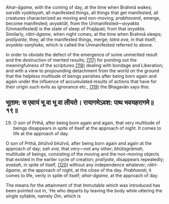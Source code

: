 *Ahar-āgame*, with the coming of day, at the time when Brahmā wakes; *sarvāh vyaktayah*, all manifested things, all things that get manifested, all creatures characterized as moving and non-moving; *prabhavanti*, emerge, become manifested; *avyaktāt*, from the Unmanifested—*avyakta* (Unmanifested) is the state of sleep of Prajāpati; from that *avyakta*. Similarly, *rātri-āgame*, when night comes, at the time when Brahmā sleeps; *pralīyante*, they, all the manifested things, merge; *tatra eva*, in that itself; *avyakta-sanjñake*, which is called the Unmanifested referred to above.

In order to obviate the defect of the emergence of some unmerited result and the destruction of merited results; [\(117\)](#page--1-0) for pointing out the meaningfulness of the scriptures [\(118\)](#page--1-1) dealing with bondage and Liberation; and with a view to propounding detachment from the world on the ground that the helpless multitude of beings perishes after being born again and again under the influence of accumulated results of actions that have for their origin such evils as ignorance etc., [\(119\)](#page--1-2) the Bhagavān says this:

## भूताम: स एवायं भू वा भू वा लीयते। रायागमेऽवश: पाथ भवयहरागमे॥१९॥

19. O son of Prthā, after being born again and again, that very multitude of beings disappears in spite of itself at the approach of night. It comes to life at the approach of day.

O son of Prthā, *bhūtvā bhūtvā*, after being born again and again at the approach of day; *sah eva*, that very—not any other; *bhūtagrāmah*, multitude of beings, consisting of the moving and the non-moving objects that existed in the earlier cycle of creation; *pralīyate*, disappears repeatedly; *avaśah*, in spite of itself, [\(120\)](#page--1-3) without any independence whatever; *rātri-āgame*, at the approach of night, at the close of the day. *Prabhavati*, it comes to life, verily in spite of itself; *ahar-āgame*, at the approach of day.

The means for the attainment of that Immutable which was introduced has been pointed out in, 'He who departs by leaving the body while uttering the single syllable, namely *Om*, which is